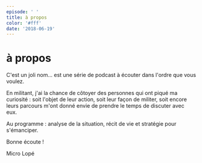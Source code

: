 ```yaml
---
episode: ' '
title: à propos
color: '#fff'
date: '2018-06-19'
---
```

# à propos

C'est un joli nom... est une série de podcast à écouter dans l'ordre que vous voulez.

En militant, j'ai la chance de côtoyer des personnes qui ont piqué ma curiosité : soit l'objet de leur action, soit leur façon de militer, soit encore leurs parcours m'ont donné envie de prendre le temps de discuter avec eux.

Au programme : analyse de la situation, récit de vie et stratégie pour s'émanciper.

Bonne écoute !

Micro Lopé
